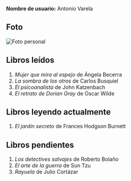 **Nombre de usuario:** Antonio Varela

## Foto 
![Foto personal](https://media.gettyimages.com/id/1475116197/es/foto/madrid-spain-actor-antonio-banderas-poses-during-the-presentation-of-el-fantasma-de-la-opera.jpg?s=2048x2048&w=gi&k=20&c=1uySBpJagmVJx-LPxwRdSr7atnPpaBFnfHaiTb1a7Hw=)

## Libros leídos
1. *Mujer que mira al espejo* de Ángela Becerra  
2. *La sombra de los otros* de Carlos Busquiel  
3. *El psicoanalista* de John Katzenbach  
4. *El retrato de Dorian Gray* de Oscar Wilde

## Libros leyendo actualmente
1. *El jardín secreto* de Frances Hodgson Burnett  

## Libros pendientes
1. *Los detectives salvajes* de Roberto Bolaño  
2. *El arte de la guerra* de Sun Tzu  
3. *Rayuela* de Julio Cortázar  